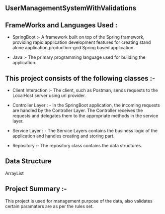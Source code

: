 ## UserManagementSystemWithValidations

## FrameWorks and Languages Used :

- SpringBoot :- A framework built on top of the Spring framework, providing rapid application development features for creating stand alone application,production-grid Spring based application.

- Java :-
  The primary programming language used for building the application.

## This project consists of the following classes :-

- Client Interaction :- The client, such as Postman, sends requests to the LocalHost server using url provider.

- Controller Layer : - In the SpringBoot application, the incoming requests are handled by the Controller Layer. The Controller receives the requests and delegates them to the appropriate methods in the service layer.

- Service Layer : - The Service Layers contains the business logic of the application and handles creating and storing part.

- Repository :- The repository class contains the data structures.

## Data Structure

ArrayList

## Project Summary :-

This project is used for management purpose of the data, also validates certain paramaters are as per the rules set.
